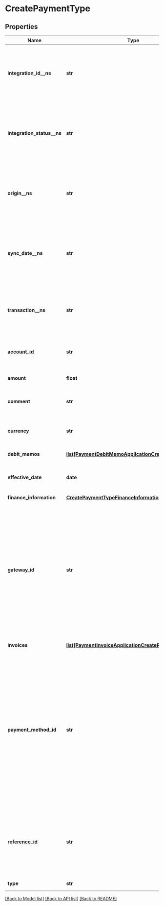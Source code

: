 # CreatePaymentType

## Properties
Name | Type | Description | Notes
------------ | ------------- | ------------- | -------------
**integration_id__ns** | **str** | ID of the corresponding object in NetSuite. Only available if you have installed the [Zuora Connector for NetSuite](https://www.zuora.com/connect/app/?appId&#x3D;265).  | [optional] 
**integration_status__ns** | **str** | Status of the payment&#39;s synchronization with NetSuite. Only available if you have installed the [Zuora Connector for NetSuite](https://www.zuora.com/connect/app/?appId&#x3D;265).  | [optional] 
**origin__ns** | **str** | Origin of the corresponding object in NetSuite. Only available if you have installed the [Zuora Connector for NetSuite](https://www.zuora.com/connect/app/?appId&#x3D;265).  | [optional] 
**sync_date__ns** | **str** | Date when the payment was synchronized with NetSuite. Only available if you have installed the [Zuora Connector for NetSuite](https://www.zuora.com/connect/app/?appId&#x3D;265).  | [optional] 
**transaction__ns** | **str** | Related transaction in NetSuite. Only available if you have installed the [Zuora Connector for NetSuite](https://www.zuora.com/connect/app/?appId&#x3D;265).  | [optional] 
**account_id** | **str** | The ID of the customer account that the payment is created for.  | [optional] 
**amount** | **float** | The total amount of the payment.  | 
**comment** | **str** | Additional information related to the payment.  | [optional] 
**currency** | **str** | A currency defined in the web-based UI administrative settings.  | 
**debit_memos** | [**list[PaymentDebitMemoApplicationCreateRequestType]**](PaymentDebitMemoApplicationCreateRequestType.md) | Container for debit memos.  | [optional] 
**effective_date** | **date** | The date when the payment takes effect, in &#x60;yyyy-mm-dd&#x60; format.  | [optional] 
**finance_information** | [**CreatePaymentTypeFinanceInformation**](CreatePaymentTypeFinanceInformation.md) |  | [optional] 
**gateway_id** | **str** | The ID of the gateway instance that processes the payment. The ID must be a valid gateway instance ID and this gateway must support the specific payment method.   - When creating electronic payments, this field is required.  - When creating external payments, this field is optional.  | [optional] 
**invoices** | [**list[PaymentInvoiceApplicationCreateRequestType]**](PaymentInvoiceApplicationCreateRequestType.md) | Container for invoices.  | [optional] 
**payment_method_id** | **str** | The unique ID of the payment method that the customer used to make the payment.   If no payment method ID is specified in the request body, the default payment method for the customer account is used automatically. If the default payment method is different from the type of payments that you want to create, an error occurs.  | [optional] 
**reference_id** | **str** | The transaction ID returned by the payment gateway. Use this field to reconcile payments between your gateway and Zuora Payments.  | [optional] 
**type** | **str** | The type of the payment.  | 

[[Back to Model list]](../README.md#documentation-for-models) [[Back to API list]](../README.md#documentation-for-api-endpoints) [[Back to README]](../README.md)


